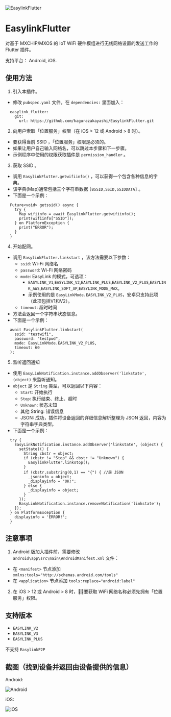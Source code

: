 ![EasylinkFlutter](icon/icon.png)

# EasylinkFlutter

对基于 MXCHIP/MXOS 的 IoT WiFi 硬件模组进行无线网络设置的发送工作的 Flutter 插件。

支持平台： Android, iOS.

## 使用方法

1. 引入本插件。
  - 修改 `pubspec.yaml` 文件，在 `dependencies:` 里面加入：
```
  easylink_flutter:
    git:
      url: https://github.com/kagurazakayashi/EasylinkFlutter.git
```
2. 向用户索取「位置服务」权限（在 iOS > 12 或 Android > 8 时）。
  - 要获得当前 SSID ，「位置服务」权限是必须的。
  - 如果让用户自己输入网络名，可以跳过本步骤和下一步骤。
  - 示例程序中使用的权限获取插件是 `permission_handler` 。
3. 获取 SSID 。
  - 调用 `EasylinkFlutter.getwifiinfo()` ，可以获得一个包含各种信息的字典。
  - 该字典(Map)通常包括三个字符串数据 `[BSSID,SSID,SSIDDATA]` 。
  - 下面是一个示例：
```
  Future<void> getssid() async {
    try {
      Map wifiinfo = await EasylinkFlutter.getwifiinfo();
      print(wifiinfo["SSID"]);
    } on PlatformException {
      print("ERROR");
    }
  }
```
4. 开始配网。
  - 调用 `EasylinkFlutter.linkstart` ，该方法需要以下参数：
    - `ssid`: Wi-Fi 网络名
    - `password`: Wi-Fi 网络密码
    - `mode`: EasyLink 的模式，可选项：
      - `EASYLINK_V1`,`EASYLINK_V2`,`EASYLINK_PLUS`,`EASYLINK_V2_PLUS`,`EASYLINK_AWS`,`EASYLINK_SOFT_AP`,`EASYLINK_MODE_MAX`。
      - 示例使用的是 `EasyLinkMode.EASYLINK_V2_PLUS`，安卓只支持此项（此项包括V1和V2）。
    - `timeout`: 超时时间
  - 方法会返回一个字符串状态信息。
  - 下面是一个示例：
```
  await EasylinkFlutter.linkstart(
    ssid: "testwifi",
    password: "testpwd",
    mode: EasyLinkMode.EASYLINK_V2_PLUS,
    timeout: 60
  );
```
5. 监听返回通知
  - 使用 `EasyLinkNotification.instance.addObserver('linkstate', (object)` 来监听通知。
  - `object` 是 `String` 类型，可以返回以下内容：
    - `Start`: 开始执行
    - `Stop`: 执行结束、终止、超时
    - `Unknown`: 状态未知
    - 其他 String: 错误信息
    - JSON: 成功，插件将设备返回的详细信息解析整理为 JSON 返回，内容为字符串字典类型。
  - 下面是一个示例：
```
  try {
    EasyLinkNotification.instance.addObserver('linkstate', (object) {
      setState(() {
        String cbstr = object;
        if (cbstr != "Stop" && cbstr != "Unknown") {
          EasylinkFlutter.linkstop();
        }
        if (cbstr.substring(0,1) == "{") { //是 JSON
          _jsoninfo = object;
          _displayinfo = "OK!";
        } else {
          _displayinfo = object;
        }
      });
      EasyLinkNotification.instance.removeNotification('linkstate');
    });
  } on PlatformException {
    displayinfo = 'ERROR!';
  }
```

## 注意事项

1. Android 版加入插件前，需要修改 `android\app\src\main\AndroidManifest.xml` 文件：
  - 在 `<manifest>` 节点添加 `xmlns:tools="http://schemas.android.com/tools"`
  - 在 `<application>` 节点添加 `tools:replace="android:label"`
2. 在 iOS > 12 或 Android > 8 时，要获取 WiFi 网络名称必须先拥有「位置服务」权限。

## 支持版本

- `EASYLINK_V2`
- `EASYLINK_V3`
- `EASYLINK_PLUS`

不支持 `EasylinkP2P`

## 截图（找到设备并返回由设备提供的信息）

Android:

![Android](screenshots/android.jpg)

iOS:

![iOS](screenshots/ios.jpg)